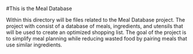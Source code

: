 #This is the Meal Database

Within this directory will be files related to the Meal Database project. The project with consist of a database of meals, ingredients, and utensils that will be used to create an optimized shopping list. The goal of the project is to simplify meal planning while reducing wasted food by pairing meals that use similar ingredients.
